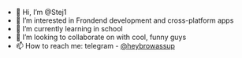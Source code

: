 - 👋 Hi, I’m @Stej1
- 👀 I’m interested in Frondend development and cross-platform apps
- 🌱 I’m currently learning in school
- 💞️ I’m looking to collaborate on with cool, funny guys
- 📫 How to reach me: telegram - [@heybrowassup](https://t.me/heybrowassup)

<!---
Stej1/Stej1 is a ✨ special ✨ repository because its `README.md` (this file) appears on your GitHub profile.
You can click the Preview link to take a look at your changes.
--->
